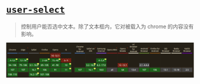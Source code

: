 # [`user-select`](https://developer.mozilla.org/zh-CN/docs/Web/CSS/user-select)

> 控制用户能否选中文本。除了文本框内，它对被载入为 chrome 的内容没有影响。

![](./__assets__/user-select-2022-11-04-10-37-52.png)
